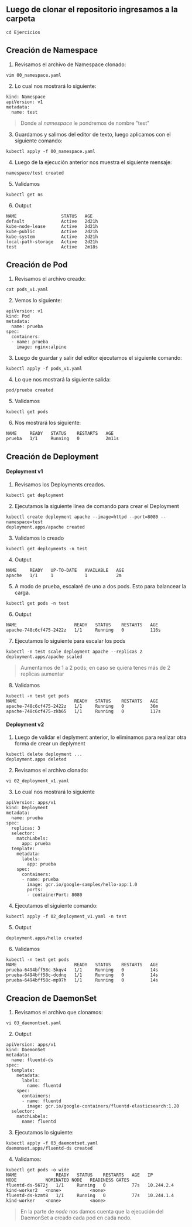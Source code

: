 ## Luego de clonar el repositorio ingresamos a la carpeta
~~~
cd Ejercicios
~~~
## Creación de Namespace
1. Revisamos el archivo de Namespace clonado:
~~~
vim 00_namespace.yaml
~~~
2. Lo cual nos mostrará lo siguiente:
~~~
kind: Namespace
apiVersion: v1
metadata:
  name: test
~~~
>Donde al *namespace* le pondremos de nombre "test"
3. Guardamos y salimos del editor de texto, luego aplicamos con el siguiente comando:
~~~
kubectl apply -f 00_namespace.yaml
~~~
4. Luego de la ejecución anterior nos muestra el siguiente mensaje:
~~~
namespace/test created
~~~
5. Validamos
~~~
kubectl get ns
~~~
6. Output
~~~
NAME                 STATUS   AGE
default              Active   2d21h
kube-node-lease      Active   2d21h
kube-public          Active   2d21h
kube-system          Active   2d21h
local-path-storage   Active   2d21h
test                 Active   2m18s
~~~
## Creación de Pod
1. Revisamos el archivo creado:
~~~
cat pods_v1.yaml
~~~
2. Vemos lo siguiente:
~~~
apiVersion: v1
kind: Pod
metadata:
  name: prueba
spec:
  containers:
  - name: prueba
    image: nginx:alpine
~~~
3. Luego de guardar y salir del editor ejecutamos el siguiente comando:
~~~
kubectl apply -f pods_v1.yaml
~~~
4. Lo que nos mostrará la siguiente salida:
~~~
pod/prueba created
~~~
5. Validamos
~~~
kubectl get pods
~~~
6. Nos mostrará los siguiente:
~~~
NAME     READY   STATUS    RESTARTS   AGE
prueba   1/1     Running   0          2m11s
~~~
## Creación de Deployment
#### Deployment v1
1. Revisamos los Deployments creados.
~~~
kubectl get deployment
~~~
2. Ejecutamos la siguiente línea de comando para crear el Deployment
~~~
kubectl create deployment apache --image=httpd --port=8080 --namespace=test
deployment.apps/apache created
~~~
3. Validamos lo creado
~~~
kubectl get deployments -n test
~~~
4. Output
~~~
NAME     READY   UP-TO-DATE   AVAILABLE   AGE
apache   1/1     1            1           2m
~~~
5. A modo de prueba, escalaré de uno a dos pods. Esto para balancear la carga.
~~~
kubectl get pods -n test
~~~
6. Output
~~~
NAME                      READY   STATUS    RESTARTS   AGE
apache-748c6cf475-2422z   1/1     Running   0          116s
~~~
7. Ejecutamos lo siguiente para escalar los pods
~~~
kubectl -n test scale deployment apache --replicas 2
deployment.apps/apache scaled
~~~
>Aumentamos de 1 a 2 pods; en caso se quiera tenes más de 2 replicas aumentar
8. Validamos
~~~
kubectl -n test get pods
NAME                      READY   STATUS    RESTARTS   AGE
apache-748c6cf475-2422z   1/1     Running   0          36m
apache-748c6cf475-zkb65   1/1     Running   0          117s
~~~
#### Deployment v2
1. Luego de validar el deplyment anterior, lo eliminamos para realizar otra forma de crear un deplyment
~~~
kubectl delete deployment ...
deployment.apps deleted
~~~
2. Revisamos el archivo clonado:
~~~
vi 02_deployment_v1.yaml
~~~
3. Lo cual nos mostrará lo siguiente
~~~
apiVersion: apps/v1
kind: Deployment
metadata:
  name: prueba
spec:
  replicas: 3
  selector:
    matchLabels:
      app: prueba
  template:
    metadata:
      labels:
        app: prueba
    spec:
      containers:
      - name: prueba
        image: gcr.io/google-samples/hello-app:1.0
        ports:
        - containerPort: 8080
~~~
4. Ejecutamos el siguiente comando:
~~~
kubectl apply -f 02_deployment_v1.yaml -n test
~~~
5. Output
~~~
deployment.apps/hello created
~~~
6. Validamos
~~~
kubectl -n test get pods
NAME                      READY   STATUS    RESTARTS   AGE
prueba-6494bff58c-5kqv4   1/1     Running   0          14s
prueba-6494bff58c-dcdnq   1/1     Running   0          14s
prueba-6494bff58c-mp97h   1/1     Running   0          14s
~~~
## Creacion de DaemonSet
1. Revisamos el archivo que clonamos:
~~~
vi 03_daemontset.yaml
~~~
2. Output
~~~
apiVersion: apps/v1
kind: DaemonSet
metadata:
  name: fluentd-ds
spec:
  template:
    metadata:
      labels:
        name: fluentd
    spec:
      containers:
      - name: fluentd
        image: gcr.io/google-containers/fluentd-elasticsearch:1.20
  selector:
    matchLabels:
      name: fluentd
~~~
3. Ejecutamos lo siguiente:
~~~
kubectl apply -f 03_daemontset.yaml
daemonset.apps/fluentd-ds created
~~~
4. Validamos:
~~~
kubectl get pods -o wide
NAME               READY   STATUS    RESTARTS   AGE   IP           NODE           NOMINATED NODE   READINESS GATES
fluentd-ds-5672j   1/1     Running   0          77s   10.244.2.4   kind-worker2   <none>           <none>
fluentd-ds-kzmt8   1/1     Running   0          77s   10.244.1.4   kind-worker    <none>           <none>
~~~
>En la parte de *node* nos damos cuenta que la ejecución del DaemonSet a creado cada pod en cada nodo.

